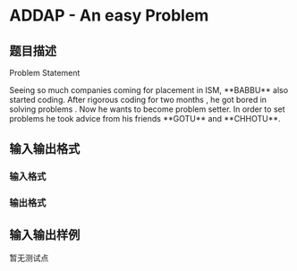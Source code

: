 # ADDAP - An easy Problem

## 题目描述

Problem Statement

Seeing so much companies coming for placement in ISM, \*\*BABBU\*\* also started coding. After rigorous coding for two months , he got bored in solving problems . Now he wants to become problem setter. In order to set problems he took advice from his friends \*\*GOTU\*\* and \*\*CHHOTU\*\*.

## 输入输出格式

### 输入格式

### 输出格式

## 输入输出样例

暂无测试点

